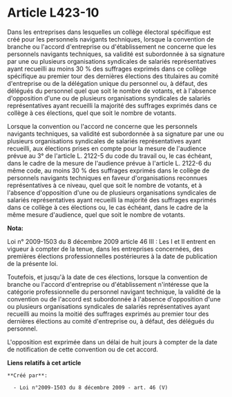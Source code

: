 # Article L423-10

Dans les entreprises dans lesquelles un collège électoral spécifique est créé pour les personnels navigants techniques,
lorsque la convention de branche ou l'accord d'entreprise ou d'établissement ne concerne que les personnels navigants
techniques, sa validité est subordonnée à sa signature par une ou plusieurs organisations syndicales de salariés
représentatives ayant recueilli au moins 30 % des suffrages exprimés dans ce collège spécifique au premier tour des dernières
élections des titulaires au comité d'entreprise ou de la délégation unique du personnel ou, à défaut, des délégués du
personnel quel que soit le nombre de votants, et à l'absence d'opposition d'une ou de plusieurs organisations syndicales de
salariés représentatives ayant recueilli la majorité des suffrages exprimés dans ce collège à ces élections, quel que soit le
nombre de votants. 

Lorsque la convention ou l'accord ne concerne que les personnels navigants techniques, sa validité est subordonnée à sa
signature par une ou plusieurs organisations syndicales de salariés représentatives ayant recueilli, aux élections prises en
compte pour la mesure de l'audience prévue au 3° de l'article L. 2122-5 du code du travail ou, le cas échéant, dans le cadre
de la mesure de l'audience prévue à l'article L. 2122-6 du même code, au moins 30 % des suffrages exprimés dans le collège de
personnels navigants techniques en faveur d'organisations reconnues représentatives à ce niveau, quel que soit le nombre de
votants, et à l'absence d'opposition d'une ou de plusieurs organisations syndicales de salariés représentatives ayant
recueilli la majorité des suffrages exprimés dans ce collège à ces élections ou, le cas échéant, dans le cadre de la même
mesure d'audience, quel que soit le nombre de votants.

**Nota:**

Loi n° 2009-1503 du 8 décembre 2009 article 46 III : Les I et II entrent en vigueur à compter de la tenue, dans les
entreprises concernées, des premières élections professionnelles postérieures à la date de publication de la présente loi. 

Toutefois, et jusqu'à la date de ces élections, lorsque la convention de branche ou l'accord d'entreprise ou d'établissement
n'intéresse que la catégorie professionnelle du personnel navigant technique, la validité de la convention ou de l'accord est
subordonnée à l'absence d'opposition d'une ou plusieurs organisations syndicales de salariés représentatives ayant recueilli
au moins la moitié des suffrages exprimés au premier tour des dernières élections au comité d'entreprise ou, à défaut, des
délégués du personnel.

L'opposition est exprimée dans un délai de huit jours à compter de la date de notification de cette convention ou de cet
accord.

**Liens relatifs à cet article**

	**Créé par**:

	  - Loi n°2009-1503 du 8 décembre 2009 - art. 46 (V)
